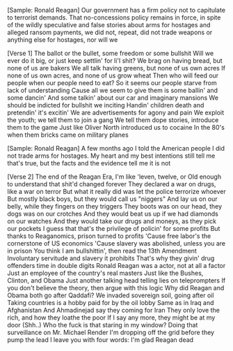 [Sample: Ronald Reagan]
Our government has a firm policy not to capitulate to terrorist demands. That no-concessions policy remains in force, in spite of the wildly speculative and false stories about arms for hostages and alleged ransom payments, we did not, repeat, did not trade weapons or anything else for hostages, nor will we

[Verse 1]
The ballot or the bullet, some freedom or some bullshit
Will we ever do it big, or just keep settlin' for li'l shit?
We brag on having bread, but none of us are bakers
We all talk having greens, but none of us own acres
If none of us own acres, and none of us grow wheat
Then who will feed our people when our people need to eat?
So it seems our people starve from lack of understanding
Cause all we seem to give them is some ballin' and some dancin'
And some talkin' about our car and imaginary mansions
We should be indicted for bullshit we inciting
Handin' children death and pretendin' it's excitin'
We are advertisements for agony and pain
We exploit the youth; we tell them to join a gang
We tell them dope stories, introduce them to the game
Just like Oliver North introduced us to cocaine
In the 80's when them bricks came on military planes

[Sample: Ronald Reagan]
A few months ago I told the American people I did not trade arms for hostages. My heart and my best intentions still tell me that's true, but the facts and the evidence tell me it is not

[Verse 2]
The end of the Reagan Era, I'm like 'leven, twelve, or
Old enough to understand that shit'd changed forever
They declared a war on drugs, like a war on terror
But what it really did was let the police terrorize whoever
But mostly black boys, but they would call us "niggers"
And lay us on our belly, while they fingers on they triggers
They boots was on our head, they dogs was on our crotches
And they would beat us up if we had diamonds on our watches
And they would take our drugs and moneys, as they pick our pockets
I guess that that's the privilege of policin' for some profits
But thanks to Reaganomics, prison turned to profits
'Cause free labor's the cornerstone of US economics
'Cause slavery was abolished, unless you are in prison
You think I am bullshittin', then read the 13th Amendment
Involuntary servitude and slavery it prohibits
That's why they givin' drug offenders time in double digits
Ronald Reagan was a actor, not at all a factor
Just an employee of the country's real masters
Just like the Bushes, Clinton, and Obama
Just another talking head telling lies on teleprompters
If you don't believe the theory, then argue with this logic
Why did Reagan and Obama both go after Qaddafi?
We invaded sovereign soil, going after oil
Taking countries is a hobby paid for by the oil lobby
Same as in Iraq and Afghanistan
And Ahmadinejad say they coming for Iran
They only love the rich, and how they loathe the poor
If I say any more, they might be at my door
(Shh..) Who the fuck is that staring in my window?
Doing that surveillance on Mr. Michael Render
I'm dropping off the grid before they pump the lead
I leave you with four words: I'm glad Reagan dead